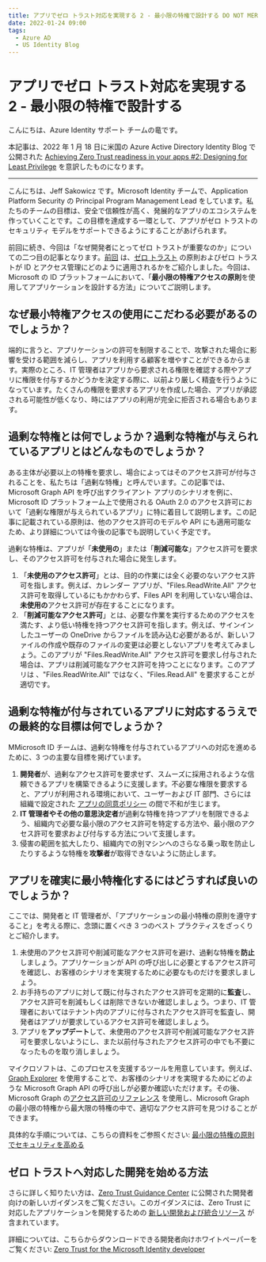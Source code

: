 ```yaml
---
title: アプリでゼロ トラスト対応を実現する 2 - 最小限の特権で設計する DO NOT MERGE
date: 2022-01-24 09:00
tags:
  - Azure AD
  - US Identity Blog
---
```


# アプリでゼロ トラスト対応を実現する 2 - 最小限の特権で設計する

こんにちは、Azure Identity サポート チームの竜です。

本記事は、2022 年 1 月 18 日に米国の Azure Active Directory Identity Blog で公開された [Achieving Zero Trust readiness in your apps #2: Designing for Least Privilege](https://techcommunity.microsoft.com/t5/azure-active-directory-identity/achieving-zero-trust-readiness-in-your-apps-2-designing-for/ba-p/2959986) を意訳したものになります。

----

こんにちは、Jeff Sakowicz です。Microsoft Identity チームで、Application Platform Security の Principal Program Management Lead をしています。私たちのチームの目標は、安全で信頼性が高く、発展的なアプリのエコシステムを作っていくことです。この目標を達成する一環として、アプリがゼロ トラストのセキュリティ モデルをサポートできるようにすることがあげられます。

前回に続き、今回は「なぜ開発者にとってゼロ トラストが重要なのか」についての二つ目の記事となります。[前回](https://jpazureid.github.io/blog/azure-active-directory/Achieving-ZeroTrust-readiness-in-your-apps1-Why-it-matters/) は、[ゼロ トラスト](https://www.microsoft.com/ja-jp/security/business/zero-trust?rtc=1) の原則およびゼロ トラストが ID とアクセス管理にどのように適用されるかをご紹介しました。今回は、Microsoft の ID プラットフォームにおいて、「**最小限の特権アクセスの原則**を使用してアプリケーションを設計する方法」についてご説明します。


## なぜ最小特権アクセスの使用にこだわる必要があるのでしょうか？

端的に言うと、アプリケーションの許可を制限することで、攻撃された場合に影響を受ける範囲を減らし、アプリを利用する顧客を増やすことができるからます。実際のところ、IT 管理者はアプリから要求される権限を確認する際やアプリに権限を付与するかどうかを決定する際に、以前より厳しく精査を行うようになっています。たくさんの権限を要求するアプリを作成した場合、アプリが承認される可能性が低くなり、時にはアプリの利用が完全に拒否される場合もあります。

## 過剰な特権とは何でしょうか？過剰な特権が与えられているアプリとはどんなものでしょうか？

ある主体が必要以上の特権を要求し、場合によってはそのアクセス許可が付与されることを、私たちは「過剰な特権」と呼んでいます。この記事では、Microsoft Graph API を呼び出すクライアント アプリのシナリオを例に、Microsoft ID プラットフォーム上で使用される OAuth 2.0 のアクセス許可において「過剰な権限が与えられているアプリ」に特に着目して説明します。この記事に記載されている原則は、他のアクセス許可のモデルや API にも適用可能なため、より詳細については今後の記事でも説明していく予定です。

過剰な特権は、アプリが「**未使用の**」または「**削減可能な**」アクセス許可を要求し、そのアクセス許可を付与された場合に発生します。

1. 「**未使用のアクセス許可**」とは、目的の作業には全く必要のないアクセス許可を指します。例えば、カレンダー アプリが、"Files.ReadWrite.All" アクセス許可を取得しているにもかかわらず、Files API を利用していない場合は、**未使用の**アクセス許可が存在することになります。
2. 「**削減可能なアクセス許可**」とは、必要な作業を実行するためのアクセスを満たす、より低い特権を持つアクセス許可を指します。例えば、サインインしたユーザーの OneDrive からファイルを読み込む必要があるが、新しいファイルの作成や既存のファイルの変更は必要としないアプリを考えてみましょう。このアプリが "Files.ReadWrite.All" アクセス許可を要求し付与された場合は、アプリは削減可能なアクセス許可を持つことになります。このアプリは 、"Files.ReadWrite.All" ではなく、"Files.Read.All" を要求することが適切です。

## 過剰な特権が付与されているアプリに対応するうえでの最終的な目標は何でしょうか？

MMicrosoft ID チームは、過剰な特権を付与されているアプリへの対応を進めるために、3 つの主要な目標を掲げています。

1. **開発者**が、過剰なアクセス許可を要求せず、スムーズに採用されるような信頼できるアプリを構築できるように支援します。不必要な権限を要求すると、アプリが利用される環境において、ユーザーおよび IT 部門、さらには組織で設定された [アプリの同意ポリシー](https://docs.microsoft.com/ja-jp/azure/active-directory/manage-apps/configure-user-consent?tabs=azure-portal) の間で不和が生じます。
2. **IT 管理者やその他の意思決定者**が過剰な特権を持つアプリを制限できるよう、組織内で必要な最小限のアクセス許可を特定する方法や、最小限のアクセス許可を要求および付与する方法について支援します。
3. 侵害の範囲を拡大したり、組織内での別マシンへのさらなる乗っ取を防止したりするような特権を**攻撃者**が取得できないように防止します。

## アプリを確実に最小特権化するにはどうすれば良いのでしょうか？

ここでは、開発者と IT 管理者が、「アプリケーションの最小特権の原則を遵守すること」を考える際に、念頭に置くべき 3 つのベスト プラクティスをざっくりとご紹介します。

1. 未使用のアクセス許可や削減可能なアクセス許可を避け、過剰な特権を**防止**しましょう。アプリケーションが API の呼び出しに必要とするアクセス許可を確認し、お客様のシナリオを実現するために必要なものだけを要求しましょう。
2. お手持ちのアプリに対して既に付与されたアクセス許可を定期的に**監査**し、アクセス許可を削減もしくは削除できないか確認しましょう。つまり、IT 管理者においてはテナント内のアプリに付与されたアクセス許可を監査し、開発者はアプリが要求しているアクセス許可を確認しましょう。
3. アプリを**アップデート**して、未使用のアクセス許可や削減可能なアクセス許可を要求しないようにし、また以前付与されたアクセス許可の中でも不要になったものを取り消しましょう。

マイクロソフトは、このプロセスを支援するツールを用意しています。例えば、[Graph Explorer](https://developer.microsoft.com/ja-jp/graph/graph-explorer) を使用することで、お客様のシナリオを実現するためにどのような Microsoft Graph API の呼び出しが必要か確認いただけます。その後、Microsoft Graph の[アクセス許可のリファレンス](https://docs.microsoft.com/ja-jp/graph/permissions-reference) を使用し、Microsoft Graph の最小限の特権から最大限の特権の中で、適切なアクセス許可を見つけることができます。

具体的な手順については、こちらの資料をご参照ください: [最小限の特権の原則でセキュリティを高める](https://docs.microsoft.com/ja-jp/azure/active-directory/develop/secure-least-privileged-access)

## ゼロ トラストへ対応した開発を始める方法

さらに詳しく知りたい方は、[Zero Trust Guidance Center](https://docs.microsoft.com/security/zero-trust/) に公開された開発者向けの新しいガイダンスをご覧ください。このガイダンスには、Zero Trust に対応したアプリケーションを開発するための [新しい開発および統合リソース](https://docs.microsoft.com/en-us/security/zero-trust/identity-developer) が含まれています。

詳細については、こちらからダウンロードできる開発者向けホワイトペーパーをご覧ください: [Zero Trust for the Microsoft Identity developer](https://aka.ms/ztdev)
